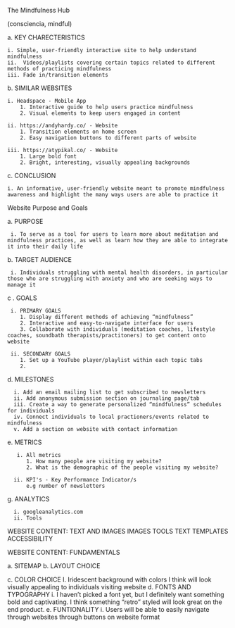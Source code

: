 The Mindfulness Hub 

(consciencia, mindful)



  a. KEY CHARECTERISTICS
  
    i. Simple, user-friendly interactive site to help understand mindfulness 
    ii.  Videos/playlists covering certain topics related to different methods of practicing mindfulness
    iii. Fade in/transition elements
    
  b. SIMILAR WEBSITES
  
    i. Headspace - Mobile App
        1. Interactive guide to help users practice mindfulness
        2. Visual elements to keep users engaged in content 
	
    ii. https://andyhardy.co/ - Website
        1. Transition elements on home screen
        2. Easy navigation buttons to different parts of website

    iii. https://atypikal.co/ - Website 
        1. Large bold font 
        2. Bright, interesting, visually appealing backgrounds 

  c. CONCLUSION
  
    i. An informative, user-friendly website meant to promote mindfulness awareness and highlight the many ways users are able to practice it                  
Website Purpose and Goals

  a. PURPOSE
  
     i. To serve as a tool for users to learn more about meditation and mindfulness practices, as well as learn how they are able to integrate it into their daily life
    
  b. TARGET AUDIENCE 
  
  
     i. Individuals struggling with mental health disorders, in particular those who are struggling with anxiety and who are seeking ways to manage it
  
  c . GOALS 
  
     i. PRIMARY GOALS 
        1. Display different methods of achieving “mindfulness”
        2. Interactive and easy-to-navigate interface for users
        3. Collaborate with individuals (meditation coaches, lifestyle coaches, soundbath therapists/practitoners) to get content onto website
        
     ii. SECONDARY GOALS 
        1. Set up a YouTube player/playlist within each topic tabs
        2. 
        
   d. MILESTONES 
  
      i. Add an email mailing list to get subscribed to newsletters
      ii. Add anonymous submission section on journaling page/tab
      iii. Create a way to generate personalized “mindfulness” schedules for individuals 
      iv. Connect individuals to local practioners/events related to mindfulness
      v. Add a section on website with contact information 
      
   e. METRICS
   
       i. All metrics 
          1. How many people are visiting my website?
          2. What is the demographic of the people visiting my website?

      ii. KPI's - Key Performance Indicator/s
          e.g number of newsletters
          
   g. ANALYTICS 
    
      i. googleanalytics.com
      ii. Tools 
          
      
WEBSITE CONTENT: TEXT AND IMAGES
IMAGES
TOOLS
TEXT TEMPLATES
ACCESSIBILITY



WEBSITE CONTENT: FUNDAMENTALS

a. SITEMAP
b. LAYOUT CHOICE

c. COLOR CHOICE
	I. Iridescent background with colors I think will look visually appealing to individuals visiting website
d. FONTS AND TYPOGRAPHY
	i. I haven’t picked a font yet, but I definitely want something bold and captivating. I think something “retro” styled will look great on the end product. 
e. FUNTIONALITY 
	i. Users will be able to easily navigate through websites through buttons on website format 
